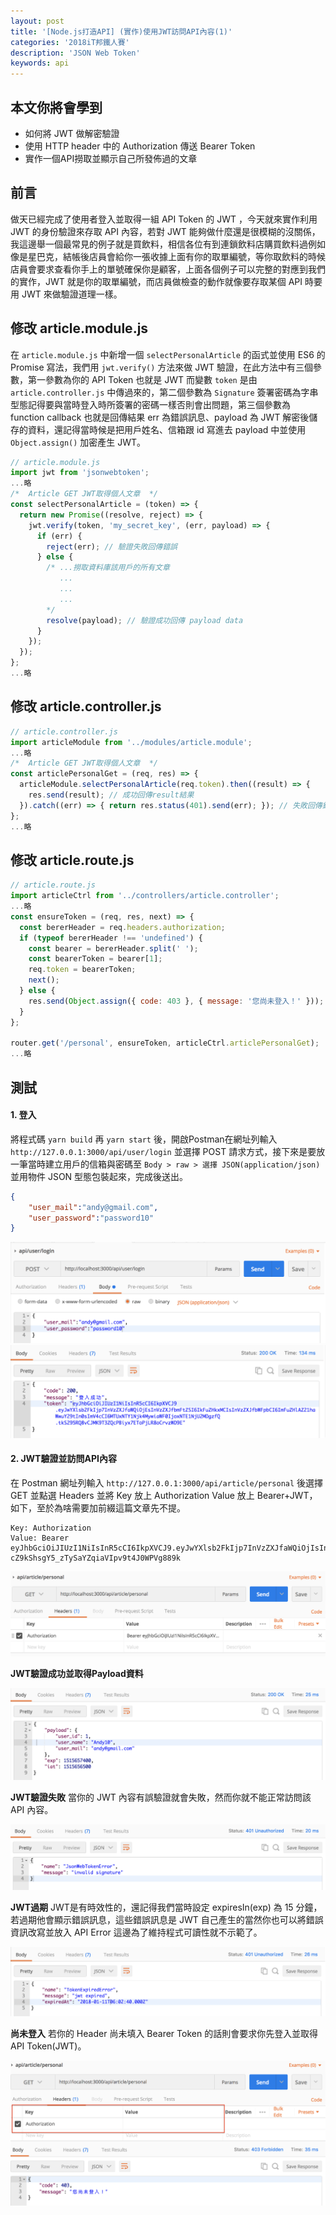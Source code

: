 ```yaml
---
layout: post
title: '[Node.js打造API] (實作)使用JWT訪問API內容(1)'
categories: '2018iT邦鐵人賽'
description: 'JSON Web Token'
keywords: api
---
```


## 本文你將會學到
- 如何將 JWT 做解密驗證
- 使用 HTTP header 中的 Authorization 傳送 Bearer Token
- 實作一個API撈取並顯示自己所發佈過的文章

## 前言
做天已經完成了使用者登入並取得一組 API Token 的 JWT ，今天就來實作利用 JWT 的身份驗證來存取 API 內容，若對 JWT 能夠做什麼還是很模糊的沒關係，我這邊舉一個最常見的例子就是買飲料，相信各位有到連鎖飲料店購買飲料過例如像是星巴克，結帳後店員會給你一張收據上面有你的取單編號，等你取飲料的時候店員會要求查看你手上的單號確保你是顧客，上面各個例子可以完整的對應到我們的實作，JWT 就是你的取單編號，而店員做檢查的動作就像要存取某個 API 時要用 JWT 來做驗證道理一樣。

## 修改 article.module.js
在 `article.module.js` 中新增一個 `selectPersonalArticle` 的函式並使用 ES6 的 Promise 寫法，我們用 `jwt.verify()` 方法來做 JWT 驗證，在此方法中有三個參數，第一參數為你的 API Token 也就是 JWT 而變數 `token` 是由 `article.controller.js` 中傳過來的，第二個參數為 `Signature` 簽署密碼為字串型態記得要與當時登入時所簽署的密碼一樣否則會出問題，第三個參數為 function callback 也就是回傳結果 err 為錯誤訊息、payload 為 JWT 解密後儲存的資料，還記得當時候是把用戶姓名、信箱跟 id 寫進去 payload 中並使用 `Object.assign()`  加密產生 JWT。

```js
// article.module.js
import jwt from 'jsonwebtoken';
...略
/*  Article GET JWT取得個人文章  */
const selectPersonalArticle = (token) => {
  return new Promise((resolve, reject) => {
    jwt.verify(token, 'my_secret_key', (err, payload) => {
      if (err) {
        reject(err); // 驗證失敗回傳錯誤
      } else {
        /* ...撈取資料庫該用戶的所有文章
           ...
           ...
           ...
        */
        resolve(payload); // 驗證成功回傳 payload data
      }
    });
  });
};
...略
```

## 修改 article.controller.js

```js
// article.controller.js
import articleModule from '../modules/article.module';
...略
/*  Article GET JWT取得個人文章  */
const articlePersonalGet = (req, res) => {
  articleModule.selectPersonalArticle(req.token).then((result) => {
    res.send(result); // 成功回傳result結果
  }).catch((err) => { return res.status(401).send(err); }); // 失敗回傳錯誤訊息
};
...略
```

## 修改 article.route.js

```js
// article.route.js
import articleCtrl from '../controllers/article.controller';
...略
const ensureToken = (req, res, next) => {
  const bererHeader = req.headers.authorization;
  if (typeof bererHeader !== 'undefined') {
    const bearer = bererHeader.split(' ');
    const bearerToken = bearer[1];
    req.token = bearerToken;
    next();
  } else {
    res.send(Object.assign({ code: 403 }, { message: '您尚未登入！' }));
  }
};

router.get('/personal', ensureToken, articleCtrl.articlePersonalGet);
...略
```

## 測試
#### 1. 登入
將程式碼 `yarn build` 再 `yarn start` 後，開啟Postman在網址列輸入 `http://127.0.0.1:3000/api/user/login` 並選擇 POST 請求方式，接下來是要放一筆當時建立用戶的信箱與密碼至 `Body > raw > 選擇 JSON(application/json)` 並用物件 JSON 型態包裝起來，完成後送出。

```json
{
	"user_mail":"andy@gmail.com",
	"user_password":"password10"
}
```

<img src="/images/posts/it2018/img1070112-1.png">
<img src="/images/posts/it2018/img1070112-2.png">


#### 2. JWT驗證並訪問API內容
在 Postman 網址列輸入 `http://127.0.0.1:3000/api/article/personal` 後選擇 GET 並點選 Headers 並將 Key 放上 Authorization Value 放上 Bearer+JWT，如下，至於為啥需要加前綴這篇文章先不提。

```
Key: Authorization
Value: Bearer eyJhbGciOiJIUzI1NiIsInR5cCI6IkpXVCJ9.eyJwYXlsb2FkIjp7InVzZXJfaWQiOjIsInVzZXJfbmFtZSI6IkFuZHkyIiwidXNlcl9tYWlsIjoiYW5keTJAZ21haWwuY29tIn0sImV4cCI6MTUxNTY1MDU2MCwiaWF0IjoxNTE1NjQ5NjYwfQ.Ui1d-cZ9kShsgY5_zTySaYZqiaVIpv9t4J0WPVg889k
```

<img src="/images/posts/it2018/img1070112-3.png">

**JWT驗證成功並取得Payload資料**

<img src="/images/posts/it2018/img1070112-4.png">

**JWT驗證失敗**
當你的 JWT 內容有誤驗證就會失敗，然而你就不能正常訪問該 API 內容。

<img src="/images/posts/it2018/img1070112-5.png">

**JWT過期**
JWT是有時效性的，還記得我們當時設定 expiresIn(exp) 為 15 分鐘，若過期他會顯示錯誤訊息，這些錯誤訊息是 JWT 自己產生的當然你也可以將錯誤資訊改寫並放入 API Error 這邊為了維持程式可讀性就不示範了。

<img src="/images/posts/it2018/img1070112-6.png">

**尚未登入**
若你的 Header 尚未填入 Bearer Token 的話則會要求你先登入並取得 API Token(JWT)。

<img src="/images/posts/it2018/img1070112-7.png">
